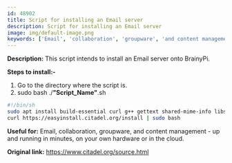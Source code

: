```yaml
---
id: 48902
title: Script for installing an Email server
description: Script for installing an Email server
image: img/default-image.png
keywords: ['Email', 'collaboration', 'groupware', 'and content management - up and running in minutes', 'on your own hardware or in the cloud']
---
```



**Description:** This script intends to install an Email server onto BrainyPi.

**Steps to install:-**

1. Go to the directory where the script is.
1. sudo bash ./**"Script_Name"**.sh
```bash
#!/bin/sh
sudo apt install build-essential curl g++ gettext shared-mime-info libssl-dev zlib1g-dev 
curl https://easyinstall.citadel.org/install | sudo bash
```
**Useful for:** Email, collaboration, groupware, and content management - up and running in minutes, on your own hardware or in the cloud.

**Original link:** https://www.citadel.org/source.html